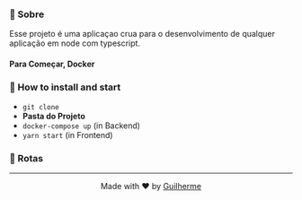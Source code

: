 
### :page_with_curl: Sobre
Esse projeto é uma aplicaçao crua para o desenvolvimento de qualquer aplicação em node com typescript.

#### Para Começar, **Docker**

### :rocket: How to install and start
- `git clone`
- **Pasta do Projeto**
- `docker-compose up` (in Backend)
- `yarn start` (in Frontend)

### :page_facing_up: Rotas

---

<p align="center">
Made with ♥ by <a href="https://www.linkedin.com/in/guilhermegolfetto/"> Guilherme</a>
</p>
